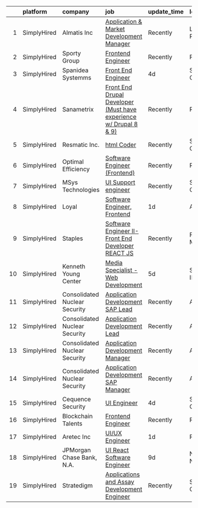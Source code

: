 

|    | platform    | company                       | job                                                                                                                                                                       | update_time   | location       |
|---:|:------------|:------------------------------|:--------------------------------------------------------------------------------------------------------------------------------------------------------------------------|:--------------|:---------------|
|  1 | SimplyHired | Almatis Inc                   | [Application & Market Development Manager](https://www.simplyhired.com/job/cgi8MrfsWoAeGk8KW6JSIYwzz-STBjoTc4IZGzPS0x8zlMeEm88Raw?q=ui+engineer)                          | Recently      | Leetsdale, PA  |
|  2 | SimplyHired | Sporty Group                  | [Frontend Engineer](https://www.simplyhired.com/job/yErCTN6x8Zu2hHp4tViQPPQ7T4lMF3f5c9ECWXjpL3DNornJfE11ZQ?q=ui+engineer)                                                 | Recently      | Remote         |
|  3 | SimplyHired | Spanidea Systemms             | [Front End Engineer](https://www.simplyhired.com/job/Fu5xse03hN7f6ZvcOTL8yM3AR8tPuFVSXph4M-QRW2B_sXuYSDNctQ?q=ui+engineer)                                                | 4d            | San Jose, CA   |
|  4 | SimplyHired | Sanametrix                    | [Front End Drupal Developer (Must have experience w/ Drupal 8 & 9)](https://www.simplyhired.com/job/ZliUoN5OoCgRzrpGpdmm9trpvoDHORlb2tVYHMuO9sB0jS9oterv2Q?q=ui+engineer) | Recently      | Remote         |
|  5 | SimplyHired | Resmatic Inc.                 | [html Coder](https://www.simplyhired.com/job/1horKlaY2nUszWNGAznbOjFUNCJBjStFQ1YxHY1ditLaUqJVnHJ9Ig?q=ui+engineer)                                                        | Recently      | Sebastopol, CA |
|  6 | SimplyHired | Optimal Efficiency            | [Software Engineer (Frontend)](https://www.simplyhired.com/job/tdLZYEMU6jRlLMj0yVKcd_PBezg-af1i6_WgEMyzuy3GSBM61IN0xg?q=ui+engineer)                                      | Recently      | Remote         |
|  7 | SimplyHired | MSys Technologies             | [UI Support engineer](https://www.simplyhired.com/job/nM4yhXRIC8bTtYhOJTO9pGSRihpmkMm7_6q2Vltju2en01-tvI6dDg?q=ui+engineer)                                               | Recently      | San Jose, CA   |
|  8 | SimplyHired | Loyal                         | [Software Engineer, Frontend](https://www.simplyhired.com/job/x4MRXGXvA474S-dPnMHA9Y8occOKCiQmP6aUgyhP8nKLjfy1f9yF9w?q=ui+engineer)                                       | 1d            | Atlanta, GA    |
|  9 | SimplyHired | Staples                       | [Software Engineer II-Front End Developer REACT JS](https://www.simplyhired.com/job/4Ku8IIo7ru8cproiGQpui3BGqQj3e2j95JbkKb0kqgKYZK_b3BslHQ?q=ui+engineer)                 | Recently      | Framingham, MA |
| 10 | SimplyHired | Kenneth Young Center          | [Media Specialist - Web Development](https://www.simplyhired.com/job/fPhMbDncP-M8VsyyajRwSN0K_LfnXkagH6GcVVRQAin1jh5o7RstBg?q=ui+engineer)                                | 5d            | Schaumburg, IL |
| 11 | SimplyHired | Consolidated Nuclear Security | [Application Development SAP Lead](https://www.simplyhired.com/job/_gpLe5UMDMlUDSVcmMgmXo8d61UwlI4zqaSYthUrEixTiog6JZwuJQ?q=ui+engineer)                                  | Recently      | Amarillo, TX   |
| 12 | SimplyHired | Consolidated Nuclear Security | [Application Development Lead](https://www.simplyhired.com/job/F4IJnCVBleCBPD6jDeODwXFvWfybwttG6kWrsg6xJc10Izp-IyJTHQ?q=ui+engineer)                                      | Recently      | Amarillo, TX   |
| 13 | SimplyHired | Consolidated Nuclear Security | [Application Development Manager](https://www.simplyhired.com/job/wcSUvY6-C7eteJD9OV1CUBFnVC_iGFtqUjEEtxXgPr_vg4ZawNumAw?q=ui+engineer)                                   | Recently      | Amarillo, TX   |
| 14 | SimplyHired | Consolidated Nuclear Security | [Application Development SAP Manager](https://www.simplyhired.com/job/HMMwM9VBBIze5cc3l8K98LkiDLsPx5HuxPttCn4NzDi3tITKL-RJkw?q=ui+engineer)                               | Recently      | Amarillo, TX   |
| 15 | SimplyHired | Cequence Security             | [UI Engineer](https://www.simplyhired.com/job/Qr_o__zsmhpA5lJRxoO-ppjXLwSKLuSq9wBXqIa5GTtX9k97-JZiYw?q=ui+engineer)                                                       | 4d            | Sunnyvale, CA  |
| 16 | SimplyHired | Blockchain Talents            | [Frontend Engineer](https://www.simplyhired.com/job/nSVsHCvWsm3_pt5kzR-egLVZEH-yooTu1krRa-KA8yU3BGVLiAF1Lw?q=ui+engineer)                                                 | Recently      | Remote         |
| 17 | SimplyHired | Aretec Inc                    | [UI/UX Engineer](https://www.simplyhired.com/job/_MPOybrYchPDspLNBOhSj0CJlHF_cKC-A6eDeBoiMSV3ePuajYWEZw?q=ui+engineer)                                                    | 1d            | Remote         |
| 18 | SimplyHired | JPMorgan Chase Bank, N.A.     | [UI React Software Engineer](https://www.simplyhired.com/job/f50Qs4mK6f45pgIpYgGgbnnGsr6e6YoMsucocfdkc1qLqOVu8ZfIiA?q=ui+engineer)                                        | 9d            | New York, NY   |
| 19 | SimplyHired | Stratedigm                    | [Applications and Assay Development Engineer](https://www.simplyhired.com/job/VZs54jF7vR1spus8UE4t9_kmbmX5UlS9oiFsU0kVOl8SVHxXssPD2A?q=ui+engineer)                       | Recently      | San Jose, CA   |